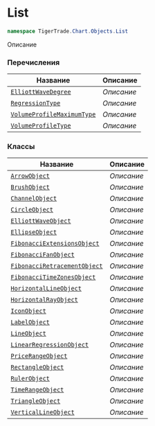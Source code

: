 
# List
```csharp    
namespace TigerTrade.Chart.Objects.List
```
Описание


### Перечисления
| Название | Описание |
| --- | --- |
| [`ElliottWaveDegree`](./List/ElliottWaveDegree.cs.md) | *Описание* |
| [`RegressionType`](./List/RegressionType.cs.md) | *Описание* |
| [`VolumeProfileMaximumType`](./List/VolumeProfileMaximumType.cs.md) | *Описание* |
| [`VolumeProfileType`](./List/VolumeProfileType.cs.md) | *Описание* |

### Классы
| Название | Описание |
| --- | --- |
| [`ArrowObject`](./List/ArrowObject.cs.md) | *Описание* |
| [`BrushObject`](./List/BrushObject.cs.md) | *Описание* |
| [`ChannelObject`](./List/ChannelObject.cs.md) | *Описание* |
| [`CircleObject`](./List/CircleObject.cs.md) | *Описание* |
| [`ElliottWaveObject`](./List/ElliottWaveObject.cs.md) | *Описание* |
| [`EllipseObject`](./List/EllipseObject.cs.md) | *Описание* |
| [`FibonacciExtensionsObject`](./List/FibonacciExtensionsObject.cs.md) | *Описание* |
| [`FibonacciFanObject`](./List/FibonacciFanObject.cs.md) | *Описание* |
| [`FibonacciRetracementObject`](./List/FibonacciRetracementObject.cs.md) | *Описание* |
| [`FibonacciTimeZonesObject`](./List/FibonacciTimeZonesObject.cs.md) | *Описание* |
| [`HorizontalLineObject`](./List/HorizontalLineObject.cs.md) | *Описание* |
| [`HorizontalRayObject`](./List/HorizontalRayObject.cs.md) | *Описание* |
| [`IconObject`](./List/IconObject.cs.md) | *Описание* |
| [`LabelObject`](./List/LabelObject.cs.md) | *Описание* |
| [`LineObject`](./List/LineObject.cs.md) | *Описание* |
| [`LinearRegressionObject`](./List/LinearRegressionObject.cs.md) | *Описание* |
| [`PriceRangeObject`](./List/PriceRangeObject.cs.md) | *Описание* |
| [`RectangleObject`](./List/RectangleObject.cs.md) | *Описание* |
| [`RulerObject`](./List/RulerObject.cs.md) | *Описание* |
| [`TimeRangeObject`](./List/TimeRangeObject.cs.md) | *Описание* |
| [`TriangleObject`](./List/TriangleObject.cs.md) | *Описание* |
| [`VerticalLineObject`](./List/VerticalLineObject.cs.md) | *Описание* |
